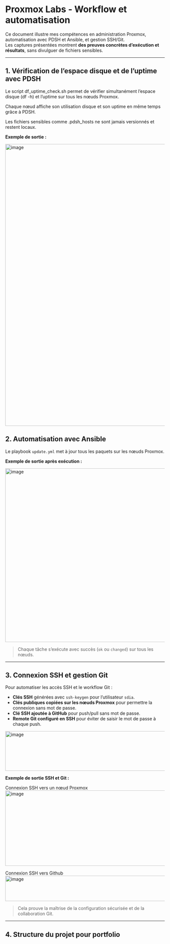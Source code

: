 # Proxmox Labs - Workflow et automatisation

Ce document illustre mes compétences en administration Proxmox, automatisation avec PDSH et Ansible, et gestion SSH/Git.  
Les captures présentées montrent **des preuves concrètes d’exécution et résultats**, sans divulguer de fichiers sensibles.

---

## 1. Vérification de l’espace disque et de l’uptime avec PDSH

Le script df_uptime_check.sh permet de vérifier simultanément l’espace disque (df -h) et l’uptime sur tous les nœuds Proxmox.

Chaque nœud affiche son utilisation disque et son uptime en même temps grâce à PDSH.

Les fichiers sensibles comme .pdsh_hosts ne sont jamais versionnés et restent locaux.

**Exemple de sortie :**

<img width="777" height="889" alt="image" src="https://github.com/user-attachments/assets/ec82167a-f91c-4597-a9b4-a0230cbf2097" />


## 2. Automatisation avec Ansible

Le playbook `update.yml` met à jour tous les paquets sur les nœuds Proxmox.

**Exemple de sortie après exécution :**

<img width="955" height="548" alt="image" src="https://github.com/user-attachments/assets/02ee52f1-cc14-4488-acfd-54a0efd3641d" />


> Chaque tâche s’exécute avec succès (`ok` ou `changed`) sur tous les nœuds.  

---

## 3. Connexion SSH et gestion Git

Pour automatiser les accès SSH et le workflow Git :  

- **Clés SSH** générées avec `ssh-keygen` pour l’utilisateur `sdia`.
- **Clés publiques copiées sur les nœuds Proxmox** pour permettre la connexion sans mot de passe.
- **Clé SSH ajoutée à GitHub** pour push/pull sans mot de passe.
- **Remote Git configuré en SSH** pour éviter de saisir le mot de passe à chaque push. 

<img width="781" height="125" alt="image" src="https://github.com/user-attachments/assets/ac31f576-3ffc-4f42-afb9-17d3d41e59ba" />

**Exemple de sortie SSH et Git :**

Connexion SSH vers un nœud Proxmox
<img width="911" height="238" alt="image" src="https://github.com/user-attachments/assets/ad438705-67c8-461d-ba19-908021a893b1" />

Connexion SSH vers Github
<img width="924" height="80" alt="image" src="https://github.com/user-attachments/assets/bcccd7bc-6a58-4d3b-bb55-a3f07673f720" />


> Cela prouve la maîtrise de la configuration sécurisée et de la collaboration Git.

---

## 4. Structure du projet pour portfolio

